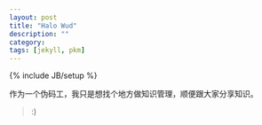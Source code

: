 ```yaml
---
layout: post
title: "Halo Wud"
description: ""
category: 
tags: [jekyll, pkm]
---
```

{% include JB/setup %}

作为一个伪码工，我只是想找个地方做知识管理，顺便跟大家分享知识。

> :)

